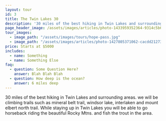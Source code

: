 ```yaml
---
layout: tour
id: 3
title: The Twin Lakes 30
description: '30 miles of the best hiking in Twin Lakes and surrounding areas. we will be climbing trails such as mineral belt trail, windsor lake, interlaken and mount elbert north trail. While staying up in Twin Lakes you will be able to go horseback riding the beautiful Rocky Mtns. and fish the trout in the area.'
page_header_image: /assets/images/articles/photo-1433959352364-9314c5b6eb0b_sm.jpg
tour_images: 
  - image_path: "/assets/images/tours/hope-pass.jpg"
  - image_path: "/assets/images/articles/photo-1427805371062-cacdd21273f1_sm.jpg"
price: Starts at $5000
includes:
  - name: Something
  - name: Something Else
faq:
  - question: Some Question Here?
    answer: Blah Blah Blah
  - question: How deep is the ocean?
    answer: 6 miles deep
---
```


30 miles of the best hiking in Twin Lakes and surrounding areas. we will be climbing trails such as mineral belt trail, windsor lake, interlaken and mount elbert north trail. While staying up in Twin Lakes you will be able to go horseback riding the beautiful Rocky Mtns. and fish the trout in the area.